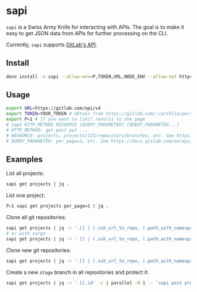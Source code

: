# sapi

`sapi` is a Swiss Army Knife for interacting with APIs. The goal is to make it
easy to get JSON data from APIs for further processing on the CLI.

Currently, `sapi` supports
[GitLab's API](https://docs.gitlab.com/ee/api/api_resources.html).

## Install

```bash
deno install -n sapi --allow-env=P,TOKEN,URL,NODE_ENV --allow-net https://deno.land/x/sapi@v0.0.6/sapi.js
```

## Usage

```bash
export URL=https://gitlab.com/api/v4
export TOKEN=YOUR_TOKEN # Obtain from https://gitlab.com/-/profile/personal_access_tokens
export P=1 # If you want to limit results to one page
# sapi HTTP_METHOD RESOURCE [QUERY_PARAMETER] [QUERY_PARAMETER...]
# HTTP_METHOD: get post put ...
# RESOURCE: projects, projects/123/repository/branches, etc. See https://docs.gitlab.com/ee/api/api_resources.html
# QUERY_PARAMETER: per_page=1, etc. See https://docs.gitlab.com/ee/api/api_resources.html
```

## Examples

List all projects:

```bash
sapi get projects | jq .
```

List one project:

```bash
P=1 sapi get projects per_page=1 | jq .
```

Clone all git repositories:

```bash
sapi get projects | jq -r '.[] | (.ssh_url_to_repo, (.path_with_namespace | gsub("/"; "_")))' -c | parallel -N 2 -j 8 git clone
# or with xargs
sapi get projects | jq -r '.[] | (.ssh_url_to_repo, (.path_with_namespace | gsub("/"; "_")))' -c | xargs -n 2 -p 8 git clone
```

Clone new git repositories:

```bash
sapi get projects | jq -r '.[] | (.ssh_url_to_repo, (.path_with_namespace | gsub("/"; "_")))' -c | parallel -N 2 -j 8 'bash -c "[ ! -e {2} ] && git clone {1} {2}"'
```

Create a new `stage` branch in all repositories and protect it:

```bash
sapi get projects | jq -r '.[].id' -c | parallel -N 1 -- 'sapi post projects/{1}/repository/branches branch=stage ref=main; sapi post projects/{1}/protected_branches name=stage;' | jq .
```
